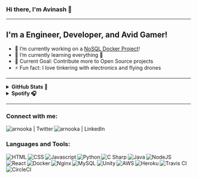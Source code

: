 ### Hi there, I'm Avinash 👋

---
## I'm a Engineer, Developer, and Avid Gamer!

- 🔭 I’m currently working on a [NoSQL Docker Project][project]!
- 🌱 I’m currently learning everything 🤣
- 🥅 Current Goal: Contribute more to Open Source projects
- ⚡ Fun fact: I love tinkering with electronics and flying drones
<!-- - 👯 I’m looking to collaborate with other DIY enthusiasts -->

---
<details>
    <summary><b> GitHub Stats 🔨 </b></summary>
<img alt="arnooka's Github Stats" src="https://github-readme-stats.vercel.app/api/top-langs/?username=anuraghazra&layout=compact" />
<!-- <img align="left" alt="arnooka's Github Stats" src="https://github-readme-stats-f3ur100pt.vercel.app/api?username=arnooka&&show_icons=false&count_private=true&hide_rank=true" /> -->
</details>

<details>
    <summary><b> Spotify 🎧 </b></summary>
<a href="https://open.spotify.com/user/nookavish"><img alt="Spotify Now Playing" src="https://spotify-github-profile.vercel.app/api/view?uid=nookavish&cover_image=true" /></a>
</details>

---
### Connect with me:
[<img align="left" alt="arnooka | Twitter" src="https://img.shields.io/badge/twitter-%231DA1F2.svg?&style=for-the-badge&logo=twitter&logoColor=white" />][twitter]
[<img align="left" alt="arnooka | LinkedIn" src="https://img.shields.io/badge/linkedin-%230077B5.svg?&style=for-the-badge&logo=linkedin&logoColor=white" />][linkedin]

<br />

### Languages and Tools:

<img align="left" alt="HTML" src="https://img.shields.io/badge/html5%20-%23E34F26.svg?&style=for-the-badge&logo=html5&logoColor=white" />
<img align="left" alt="CSS" src="https://img.shields.io/badge/css3%20-%231572B6.svg?&style=for-the-badge&logo=css3&logoColor=white" />
<img align="left" alt="Javascript" src="https://img.shields.io/badge/javascript%20-%23323330.svg?&style=for-the-badge&logo=javascript&logoColor=%23F7DF1E" />
<img align="left" alt="Python" src="https://img.shields.io/badge/python%20-%2314354C.svg?&style=for-the-badge&logo=python&logoColor=white" />
<img align="left" alt="C Sharp" src="https://img.shields.io/badge/c%23%20-%23239120.svg?&style=for-the-badge&logo=c-sharp&logoColor=white" />
<img align="left" alt="Java" src="https://img.shields.io/badge/java-%23ED8B00.svg?&style=for-the-badge&logo=java&logoColor=white" />
<img align="left" alt="NodeJS" src="https://img.shields.io/badge/node.js%20-%2343853D.svg?&style=for-the-badge&logo=node.js&logoColor=white" />
<img align="left" alt="React" src="https://img.shields.io/badge/react%20-%2320232a.svg?&style=for-the-badge&logo=react&logoColor=%2361DAFB" />
<img align="left" alt="Docker" src="https://img.shields.io/badge/docker%20-%230db7ed.svg?&style=for-the-badge&logo=docker&logoColor=white" />
<img align="left" alt="Nginx" src="https://img.shields.io/badge/nginx%20-%23009639.svg?&style=for-the-badge&logo=nginx&logoColor=white" />
<img align="left" alt="MySQL" src="https://img.shields.io/badge/mysql-%2300f.svg?&style=for-the-badge&logo=mysql&logoColor=white" />
<img align="left" alt="Unity" src="https://img.shields.io/badge/unity%20-%23000000.svg?&style=for-the-badge&logo=unity&logoColor=white" />
<img align="left" alt="AWS" src="https://img.shields.io/badge/AWS%20-%23FF9900.svg?&style=for-the-badge&logo=amazon-aws&logoColor=white" />
<img align="left" alt="Heroku" src="https://img.shields.io/badge/heroku%20-%23430098.svg?&style=for-the-badge&logo=heroku&logoColor=white" />
<img align="left" alt="Travis CI" src="https://img.shields.io/badge/travisci%20-%232B2F33.svg?&style=for-the-badge&logo=travis&logoColor=white" />
<img align="left" alt="CircleCI" src="https://img.shields.io/badge/CIRCLECI%20-%23161616.svg?&style=for-the-badge&logo=circleci&logoColor=white" />



[project]: https://github.com/arnooka/elasticsearch
[twitter]: https://twitter.com/AvinashNooka
[linkedin]: https://www.linkedin.com/in/avinash-nooka
